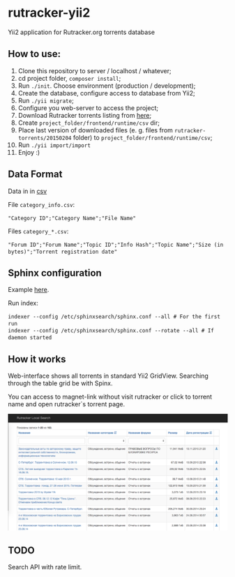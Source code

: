 # rutracker-yii2
Yii2 application for Rutracker.org torrents database

## How to use:

1. Clone this repository to server / localhost / whatever;
1. cd project folder, `composer install`;
1. Run `./init`. Choose environment (production / development);
1. Create the database, configure access to database from Yii2;
1. Run `./yii migrate`;
1. Configure you web-server to access the project;
1. Download Rutracker torrents listing from [here](http://rutracker.org/forum/viewtopic.php?t=4824458);
1. Create `project_folder/frontend/runtime/csv` dir;
1. Place last version of downloaded files (e. g. files from `rutracker-torrents/20150204` folder) to `project_folder/frontend/runtime/csv`;
1. Run `./yii import/import`
1. Enjoy :)

## Data Format

Data in in [csv](https://ru.wikipedia.org/wiki/CSV)

File `category_info.csv`:

```
"Category ID";"Category Name";"File Name"
```

Files `category_*.csv`:

```
"Forum ID";"Forum Name";"Topic ID";"Info Hash";"Topic Name";"Size (in bytes)";"Torrent registration date"
```

## Sphinx configuration

Example [here](spinx.conf.md).

Run index:

```
indexer --config /etc/sphinxsearch/sphinx.conf --all # For the first run
indexer --config /etc/sphinxsearch/sphinx.conf --rotate --all # If daemon started
```

## How it works

Web-interface shows all torrents in standard Yii2 GridView. Searching through the table grid be with Spinx.

You can access to magnet-link without visit rutracker or click to torrent name and open rutracker`s torrent page.

![Screenshoot](screen.png)

## TODO

Search API with rate limit.

